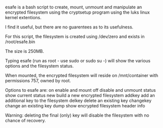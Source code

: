 esafe is a bash script to create, mount, unmount and manipulate 
an encrypted filesystem using the cryptsetup program using the luks
linux kernel extentions.

I find it useful, but there are no guarentees as to its usefulness.

For this script, the filesystem is created using /dev/zero and exists
in /root/esafe.bin 

The size is 250MB.

Typing esafe (run as root - use sudo or sudo su -) will show the
various options and the filesystem status.

When mounted, the encrypted filesystem will reside on /mnt/container
with permissions 757, owned by root.

Options to esafe are:
on         enable and mount
off        disable and unmount
status     show current status
new        build a new encrypted filesystem
addkey	   add an additional key to the filesystem
delkey     delete an existing key
changekey  change an existing key
dump       show encrypted filesystem header info

Warning: deleting the final (only) key will disable
the filesystem with no chance of recovery.


